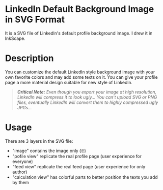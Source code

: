 # LinkedIn Default Background Image in SVG Format
It is a SVG file of LinkedIn's default profile background image. I drew it in InkScape.

# Description
You can customize the default LinkedIn style background image with your own favorite colors and may add some texts on it.
You can give your profile page a more material design suitable for new style of LinkedIn.

> ***Critical Note:** Even though you export your image at high resolution, LinkedIn will compress it to look ugly... You can't upload SVG or PNG files, eventually LinkedIn will convert them to highly compressed ugly JPGs...*

# Usage
There are 3 layers in the SVG file:
- "image" contains the image only (🙄)
- "pofile view" replicate the real profile page (user experience for everyone)
- "feed view" replicate the real feed page (user experience for only author)
- "calculation view" has colorful parts to better position the texts you add by them

